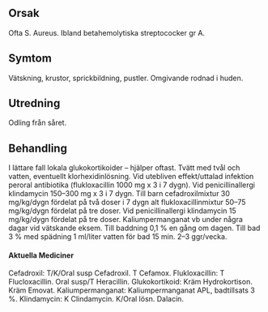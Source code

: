 ## Orsak

Ofta S. Aureus. Ibland betahemolytiska streptococker gr A.

## Symtom

Vätskning, krustor, sprickbildning, pustler. Omgivande rodnad i huden.

## Utredning

Odling från såret.

## Behandling

I lättare fall lokala glukokortikoider – hjälper oftast. Tvätt med tvål och vatten, eventuellt klorhexidinlösning. Vid utebliven effekt/uttalad infektion peroral antibiotika (flukloxacillin 1000 mg x 3 i 7 dygn). Vid penicillinallergi klindamycin 150–300 mg x 3 i 7 dygn.
Till barn cefadroxilmixtur 30 mg/kg/dygn fördelat på två doser i 7 dygn alt flukloxacillinmixtur 50–75 mg/kg/dygn fördelat på tre doser. Vid penicillinallergi klindamycin 15 mg/kg/dygn fördelat på tre doser.
Kaliumpermanganat vb under några dagar vid vätskande eksem. Till baddning 0,1 % en gång om dagen. Till bad 3 % med spädning 1 ml/liter vatten för bad 15 min. 2–3 ggr/vecka.

#### Aktuella Mediciner

Cefadroxil: T/K/Oral susp Cefadroxil. T Cefamox.
Flukloxacillin: T Flucloxacillin. Oral susp/T Heracillin.
Glukokortikoid: Kräm Hydrokortison. Kräm Emovat.
Kaliumpermanganat: Kaliumpermanganat APL, badtillsats 3 %.
Klindamycin: K Clindamycin. K/Oral lösn. Dalacin.


